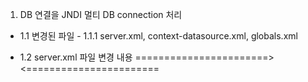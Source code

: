 1. DB 연결을 JNDI 멀티 DB connection 처리
  - 1.1 변경된 파일
        - 1.1.1 server.xml, context-datasource.xml, globals.xml
                
  - 1.2 server.xml 파일 변경 내용
=======================>
      	<Context docBase="spring4basic" path="/" reloadable="true" source="org.eclipse.jst.jee.server:spring4basic">
      	</Context>
<=======================
